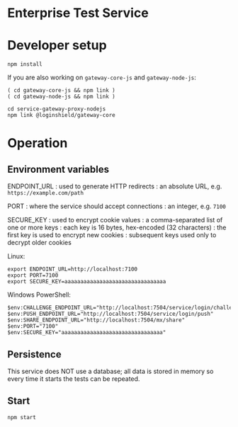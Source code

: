 Enterprise Test Service
=======================

# Developer setup

```
npm install
```

If you are also working on `gateway-core-js` and `gateway-node-js`:

```
( cd gateway-core-js && npm link )
( cd gateway-node-js && npm link )
```

```
cd service-gateway-proxy-nodejs
npm link @loginshield/gateway-core
```

# Operation

## Environment variables

ENDPOINT_URL
: used to generate HTTP redirects
: an absolute URL, e.g. `https://example.com/path`

PORT
: where the service should accept connections
: an integer, e.g. `7100`

SECURE_KEY
: used to encrypt cookie values
: a comma-separated list of one or more keys
: each key is 16 bytes, hex-encoded (32 characters)
: the first key is used to encrypt new cookies
: subsequent keys used only to decrypt older cookies

Linux:

```
export ENDPOINT_URL=http://localhost:7100
export PORT=7100
export SECURE_KEY=aaaaaaaaaaaaaaaaaaaaaaaaaaaaaaaa
```

Windows PowerShell:

```
$env:CHALLENGE_ENDPOINT_URL="http://localhost:7504/service/login/challenge"
$env:PUSH_ENDPOINT_URL="http://localhost:7504/service/login/push"
$env:SHARE_ENDPOINT_URL="http://localhost:7504/mx/share"
$env:PORT="7100"
$env:SECURE_KEY="aaaaaaaaaaaaaaaaaaaaaaaaaaaaaaaa"
```

## Persistence

This service does NOT use a database; all data is stored in memory so
every time it starts the tests can be repeated.

## Start

```
npm start
```



